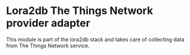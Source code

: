 # Lora2db The Things Network provider adapter

This module is part of the lora2db stack and takes care of collecting data from The Things Network service.
